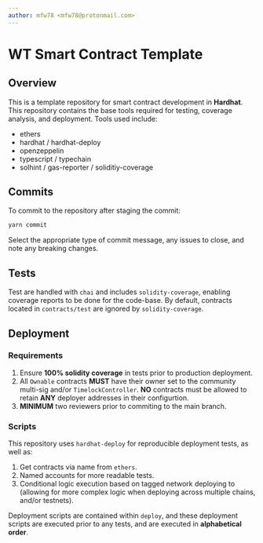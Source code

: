 ```yaml
---
author: mfw78 <mfw78@protonmail.com>
---
```


# WT Smart Contract Template

## Overview

This is a template repository for smart contract development in **Hardhat**. This repository
contains the base tools required for testing, coverage analysis, and deployment. Tools
used include:

- ethers
- hardhat / hardhat-deploy
- openzeppelin
- typescript / typechain
- solhint / gas-reporter / soliditiy-coverage

## Commits

To commit to the repository after staging the commit:

```bash
yarn commit
```

Select the appropriate type of commit message, any issues to close, and note any breaking
changes.

## Tests

Test are handled with `chai` and includes `solidity-coverage`, enabling coverage
reports to be done for the code-base. By default, contracts located in `contracts/test`
are ignored by `solidity-coverage`.

## Deployment

### Requirements

1. Ensure **100% solidity coverage** in tests prior to production deployment.
2. All `Ownable` contracts **MUST** have their owner set to the community multi-sig and/or
   `TimelockController`. **NO** contracts must be allowed to retain **ANY** deployer addresses
   in their configurtion.
3. **MINIMUM** two reviewers prior to commiting to the main branch.

### Scripts

This repository uses `hardhat-deploy` for reproducible deployment tests, as well as:

1. Get contracts via name from `ethers`.
2. Named accounts for more readable tests.
3. Conditional logic execution based on tagged network deploying to (allowing for more
   complex logic when deploying across multiple chains, and/or testnets).

Deployment scripts are contained within `deploy`, and these deployment scripts are executed
prior to any tests, and are executed in **alphabetical order**.
